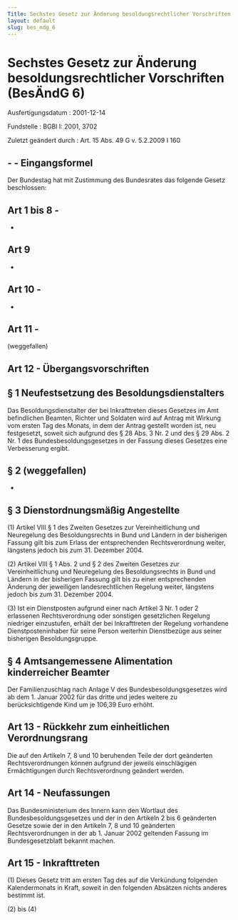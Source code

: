 ```yaml
---
Title: Sechstes Gesetz zur Änderung besoldungsrechtlicher Vorschriften
layout: default
slug: bes_ndg_6
---
```


# Sechstes Gesetz zur Änderung besoldungsrechtlicher Vorschriften (BesÄndG 6)

Ausfertigungsdatum
:   2001-12-14

Fundstelle
:   BGBl I: 2001, 3702

Zuletzt geändert durch
:   Art. 15 Abs. 49 G v. 5.2.2009 I 160


## - - Eingangsformel

Der Bundestag hat mit Zustimmung des Bundesrates das folgende Gesetz
beschlossen:


## Art 1 bis 8 - 

-


## Art 9

-


## Art 10 - 

-


## Art 11 - 

(weggefallen)


## Art 12 - Übergangsvorschriften



## § 1 Neufestsetzung des Besoldungsdienstalters

Das Besoldungsdienstalter der bei Inkrafttreten dieses Gesetzes im Amt
befindlichen Beamten, Richter und Soldaten wird auf Antrag mit Wirkung
vom ersten Tag des Monats, in dem der Antrag gestellt worden ist, neu
festgesetzt, soweit sich aufgrund des § 28 Abs. 3 Nr. 2 und des § 29
Abs. 2 Nr. 1 des Bundesbesoldungsgesetzes in der Fassung dieses
Gesetzes eine Verbesserung ergibt.


## § 2 (weggefallen)

-


## § 3 Dienstordnungsmäßig Angestellte

(1) Artikel VIII § 1 des Zweiten Gesetzes zur Vereinheitlichung und
Neuregelung des Besoldungsrechts in Bund und Ländern in der bisherigen
Fassung gilt bis zum Erlass der entsprechenden Rechtsverordnung
weiter, längstens jedoch bis zum 31. Dezember 2004.

(2) Artikel VIII § 1 Abs. 2 und § 2 des Zweiten Gesetzes zur
Vereinheitlichung und Neuregelung des Besoldungsrechts in Bund und
Ländern in der bisherigen Fassung gilt bis zu einer entsprechenden
Änderung der jeweiligen landesrechtlichen Regelung weiter, längstens
jedoch bis zum 31. Dezember 2004.

(3) Ist ein Dienstposten aufgrund einer nach Artikel 3 Nr. 1 oder 2
erlassenen Rechtsverordnung oder sonstigen gesetzlichen Regelung
niedriger einzustufen, erhält der bei Inkrafttreten der Regelung
vorhandene Dienstposteninhaber für seine Person weiterhin Dienstbezüge
aus seiner bisherigen Besoldungsgruppe.


## § 4 Amtsangemessene Alimentation kinderreicher Beamter

Der Familienzuschlag nach Anlage V des Bundesbesoldungsgesetzes wird
ab dem 1. Januar 2002 für das dritte und jedes weitere zu
berücksichtigende Kind um je 106,39 Euro erhöht.


## Art 13 - Rückkehr zum einheitlichen Verordnungsrang

Die auf den Artikeln 7, 8 und 10 beruhenden Teile der dort geänderten
Rechtsverordnungen können aufgrund der jeweils einschlägigen
Ermächtigungen durch Rechtsverordnung geändert werden.


## Art 14 - Neufassungen

Das Bundesministerium des Innern kann den Wortlaut des
Bundesbesoldungsgesetzes und der in den Artikeln 2 bis 6 geänderten
Gesetze sowie der in den Artikeln 7, 8 und 10 geänderten
Rechtsverordnungen in der ab 1. Januar 2002 geltenden Fassung im
Bundesgesetzblatt bekannt machen.


## Art 15 - Inkrafttreten

(1) Dieses Gesetz tritt am ersten Tag des auf die Verkündung folgenden
Kalendermonats in Kraft, soweit in den folgenden Absätzen nichts
anderes bestimmt ist.

(2) bis (4)

